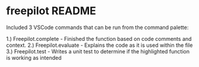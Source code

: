 # freepilot README

Included 3 VSCode commands that can be run from the command palette:

1.) Freepilot.complete - Finished the function based on code comments and context.
2.) Freepilot.evaluate - Explains the code as it is used within the file
3.) Freepilot.test - Writes a unit test to determine if the highlighted function is working as intended
